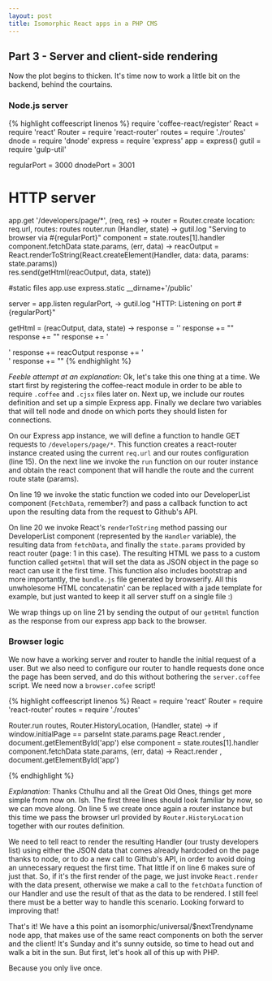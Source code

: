 ```yaml
---
layout: post
title: Isomorphic React apps in a PHP CMS
---
```


## Part 3 - Server and client-side rendering

Now the plot begins to thicken. It's time now to work a little bit on the backend, behind the courtains. 

### Node.js server

{% highlight coffeescript linenos %}
require 'coffee-react/register'
React = require 'react'
Router = require 'react-router'
routes = require './routes'
dnode = require 'dnode'
express = require 'express'
app = express()
gutil = require 'gulp-util'

regularPort = 3000
dnodePort = 3001

# HTTP server
app.get '/developers/page/*', (req, res) ->
  router = Router.create location: req.url, routes: routes
  router.run (Handler, state) ->
      gutil.log "Serving to browser via #{regularPort}"
      component = state.routes[1].handler
      component.fetchData state.params, (err, data) ->
        reacOutput = React.renderToString(React.createElement(Handler, data: data, params: state.params))        
        res.send(getHtml(reacOutput, data, state))

#static files
app.use express.static __dirname+'/public'

server = app.listen regularPort, ->
  gutil.log "HTTP: Listening on port #{regularPort}"

getHtml = (reacOutput, data, state) ->
  response = '<link rel="stylesheet" href="https://maxcdn.bootstrapcdn.com/bootstrap/3.3.5/css/bootstrap.min.css">'
  response += "<script>window.reactData = #{JSON.stringify(data)}</script>"
  response += "<script>window.initialPage = #{state.params.page}</script>"
  response += '<div id="app" class="container">'
  response += reacOutput
  response += '</div>'
  response +=  "<script src='http://localhost:#{regularPort}/js/bundle.js'></script>"
{% endhighlight %}

*Feeble attempt at an explanation*: Ok, let's take this one thing at a time. We start first by registering the coffee-react module in order to be able to require `.coffee` and `.cjsx` files later on. Next up, we include our routes definition and set up a simple Express app. Finally we declare two variables that will tell node and dnode on which ports they should listen for connections.

On our Express app instance, we will define a function to handle GET requests to `/developers/page/*`. This function creates a react-router instance created using the current `req.url` and our routes configuration (line 15). On the next line we invoke the `run` function on our router instance and obtain the react component that will handle the route  and the current route state (params).

On line 19 we invoke the static function we coded into our DeveloperList component (`FetchData`, remember?) and pass a callback function to act upon the resulting data from the request to Github's API.

On line 20 we invoke React's `renderToString` method passing our DeveloperList component (represented by the `Handler` variable), the resulting data from `fetchData`, and finally the `state.params` provided by react router (page: 1 in this case). The resulting HTML we pass to a custom function called `getHtml`  that will set the data as JSON object in the page so react can use it the first time. This function also includes bootstrap and more importantly, the `bundle.js` file generated by browserify. All this unwholesome HTML concatenatin' can be replaced with a jade template for example, but just wanted to keep it all server stuff on a single file :)

We wrap things up on line 21 by sending the output of our `getHtml` function as the response from our express app back to the browser.

### Browser logic

We  now have a working server and router to handle the initial request of a user. But we also need to configure our router to handle requests done once the page has been served, and do this without bothering the `server.coffee` script. We need now a `browser.cofee` script!


{% highlight coffeescript linenos %}
React = require 'react'
Router = require 'react-router'
routes = require './routes'

Router.run routes, Router.HistoryLocation, (Handler, state) ->
  if window.initialPage == parseInt state.params.page
    React.render <Handler data={window.reactData} params={state.params}/>, document.getElementById('app')
  else
    component = state.routes[1].handler
    component.fetchData state.params, (err, data) ->
      React.render <Handler data={data} params={state.params}/>, document.getElementById('app')

{% endhighlight %}

*Explanation*: Thanks Cthulhu and all the Great Old Ones, things get more simple from now on. Ish. The first three lines should look familiar by now, so we can move along. On line 5 we create once again a router instance but this time we pass the browser url provided by `Router.HistoryLocation` together with our routes definition.

We need to tell react to render the resulting Handler (our trusty developers list) using either the JSON data that comes already hardcoded on the page thanks to node, or to do a new call to Github's API, in order to avoid doing an unnecessary request the first time. That little if on line 6 makes sure of just that. So, if it's the first render of the page, we just invoke `React.render` with the data present, otherwise we make a call to the `fetchData` function of our Handler and use the result of that as the data to be rendered. I still feel there must be a better way to handle this scenario. Looking forward to improving that!

That's it! We have a this point an isomorphic/universal/$nextTrendyname node app, that makes use of the same react components on both the server and the client! It's Sunday and it's sunny outside, so time to head out and walk a bit in the sun. But first, let's hook all of this up with PHP. 

Because you only live once.
